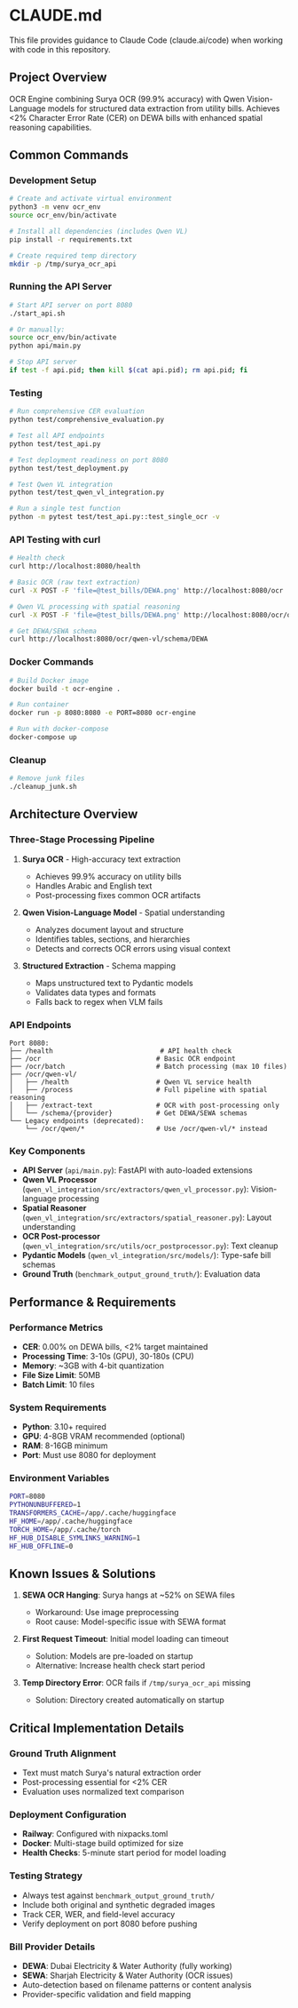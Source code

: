 # CLAUDE.md

This file provides guidance to Claude Code (claude.ai/code) when working with code in this repository.

## Project Overview

OCR Engine combining Surya OCR (99.9% accuracy) with Qwen Vision-Language models for structured data extraction from utility bills. Achieves <2% Character Error Rate (CER) on DEWA bills with enhanced spatial reasoning capabilities.

## Common Commands

### Development Setup
```bash
# Create and activate virtual environment
python3 -m venv ocr_env
source ocr_env/bin/activate

# Install all dependencies (includes Qwen VL)
pip install -r requirements.txt

# Create required temp directory
mkdir -p /tmp/surya_ocr_api
```

### Running the API Server
```bash
# Start API server on port 8080
./start_api.sh

# Or manually:
source ocr_env/bin/activate
python api/main.py

# Stop API server
if test -f api.pid; then kill $(cat api.pid); rm api.pid; fi
```

### Testing
```bash
# Run comprehensive CER evaluation
python test/comprehensive_evaluation.py

# Test all API endpoints
python test/test_api.py

# Test deployment readiness on port 8080
python test/test_deployment.py

# Test Qwen VL integration
python test/test_qwen_vl_integration.py

# Run a single test function
python -m pytest test/test_api.py::test_single_ocr -v
```

### API Testing with curl
```bash
# Health check
curl http://localhost:8080/health

# Basic OCR (raw text extraction)
curl -X POST -F 'file=@test_bills/DEWA.png' http://localhost:8080/ocr

# Qwen VL processing with spatial reasoning
curl -X POST -F 'file=@test_bills/DEWA.png' http://localhost:8080/ocr/qwen-vl/process

# Get DEWA/SEWA schema
curl http://localhost:8080/ocr/qwen-vl/schema/DEWA
```

### Docker Commands
```bash
# Build Docker image
docker build -t ocr-engine .

# Run container
docker run -p 8080:8080 -e PORT=8080 ocr-engine

# Run with docker-compose
docker-compose up
```

### Cleanup
```bash
# Remove junk files
./cleanup_junk.sh
```

## Architecture Overview

### Three-Stage Processing Pipeline

1. **Surya OCR** - High-accuracy text extraction
   - Achieves 99.9% accuracy on utility bills
   - Handles Arabic and English text
   - Post-processing fixes common OCR artifacts

2. **Qwen Vision-Language Model** - Spatial understanding
   - Analyzes document layout and structure
   - Identifies tables, sections, and hierarchies
   - Detects and corrects OCR errors using visual context

3. **Structured Extraction** - Schema mapping
   - Maps unstructured text to Pydantic models
   - Validates data types and formats
   - Falls back to regex when VLM fails

### API Endpoints

```
Port 8080:
├── /health                           # API health check
├── /ocr                             # Basic OCR endpoint
├── /ocr/batch                       # Batch processing (max 10 files)
├── /ocr/qwen-vl/
│   ├── /health                      # Qwen VL service health
│   ├── /process                     # Full pipeline with spatial reasoning
│   ├── /extract-text                # OCR with post-processing only
│   └── /schema/{provider}           # Get DEWA/SEWA schemas
└── Legacy endpoints (deprecated):
    └── /ocr/qwen/*                  # Use /ocr/qwen-vl/* instead
```

### Key Components

- **API Server** (`api/main.py`): FastAPI with auto-loaded extensions
- **Qwen VL Processor** (`qwen_vl_integration/src/extractors/qwen_vl_processor.py`): Vision-language processing
- **Spatial Reasoner** (`qwen_vl_integration/src/extractors/spatial_reasoner.py`): Layout understanding
- **OCR Post-processor** (`qwen_vl_integration/src/utils/ocr_postprocessor.py`): Text cleanup
- **Pydantic Models** (`qwen_vl_integration/src/models/`): Type-safe bill schemas
- **Ground Truth** (`benchmark_output_ground_truth/`): Evaluation data

## Performance & Requirements

### Performance Metrics
- **CER**: 0.00% on DEWA bills, <2% target maintained
- **Processing Time**: 3-10s (GPU), 30-180s (CPU)
- **Memory**: ~3GB with 4-bit quantization
- **File Size Limit**: 50MB
- **Batch Limit**: 10 files

### System Requirements
- **Python**: 3.10+ required
- **GPU**: 4-8GB VRAM recommended (optional)
- **RAM**: 8-16GB minimum
- **Port**: Must use 8080 for deployment

### Environment Variables
```bash
PORT=8080
PYTHONUNBUFFERED=1
TRANSFORMERS_CACHE=/app/.cache/huggingface
HF_HOME=/app/.cache/huggingface
TORCH_HOME=/app/.cache/torch
HF_HUB_DISABLE_SYMLINKS_WARNING=1
HF_HUB_OFFLINE=0
```

## Known Issues & Solutions

1. **SEWA OCR Hanging**: Surya hangs at ~52% on SEWA files
   - Workaround: Use image preprocessing
   - Root cause: Model-specific issue with SEWA format

2. **First Request Timeout**: Initial model loading can timeout
   - Solution: Models are pre-loaded on startup
   - Alternative: Increase health check start period

3. **Temp Directory Error**: OCR fails if `/tmp/surya_ocr_api` missing
   - Solution: Directory created automatically on startup

## Critical Implementation Details

### Ground Truth Alignment
- Text must match Surya's natural extraction order
- Post-processing essential for <2% CER
- Evaluation uses normalized text comparison

### Deployment Configuration
- **Railway**: Configured with nixpacks.toml
- **Docker**: Multi-stage build optimized for size
- **Health Checks**: 5-minute start period for model loading

### Testing Strategy
- Always test against `benchmark_output_ground_truth/`
- Include both original and synthetic degraded images
- Track CER, WER, and field-level accuracy
- Verify deployment on port 8080 before pushing

### Bill Provider Details
- **DEWA**: Dubai Electricity & Water Authority (fully working)
- **SEWA**: Sharjah Electricity & Water Authority (OCR issues)
- Auto-detection based on filename patterns or content analysis
- Provider-specific validation and field mapping